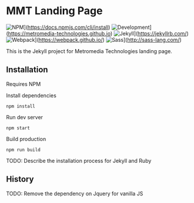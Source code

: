 # MMT Landing Page
![NPM](https://img.shields.io/badge/npm-4.1.2-blue.svg?style=flat)](https://docs.npmjs.com/cli/install)
![Development](https://img.shields.io/badge/build-dev-orange.svg?style=flat)](https://metromedia-technologies.github.io)
![Jekyll](https://img.shields.io/badge/jekyll-3.4.3-blue.svg?style=flat)](https://jekyllrb.com/)
![Webpack](https://img.shields.io/badge/webpack-2.6.1-blue.svg?style=flat)](https://webpack.github.io/)
![Sass](https://img.shields.io/badge/Sass-3.4.24-ff69b4.svg?style=flat)](http://sass-lang.com/)

This is the Jekyll project for Metromedia Technologies landing page.

## Installation
Requires NPM

Install dependencies
```
npm install
```

Run dev server
```
npm start
```

Build production
```
npm run build
```

TODO: Describe the installation process for Jekyll and Ruby

## History

TODO: Remove the dependency on Jquery for vanilla JS
